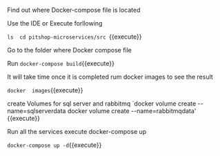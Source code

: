 Find out where Docker-compose file is located

Use the IDE or  Execute forllowing


`ls 
 cd pitshop-microservices/src
`{{execute}}

Go to the folder where Docker compose file 

Run `docker-compose build`{{execute}}

It will take time once it is completed rum docker images to see  the result

`docker  images`{{execute}}

create Volumes for sql server and rabbitmq
`docker volume create --name=sqlserverdata 
docker volume create --name=rabbitmqdata' {{execute}}


Run all the services execute docker-compose up

`docker-compose up -d`{{execute}}